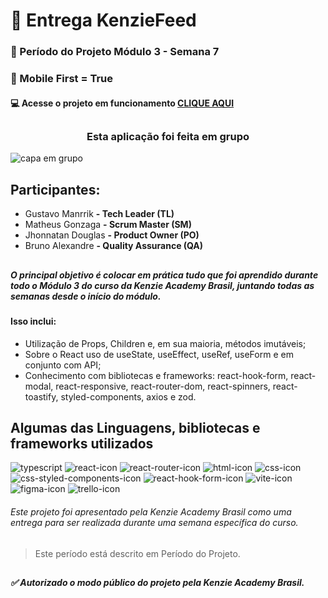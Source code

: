 # 🏁 Entrega KenzieFeed

### :date: Período do Projeto Módulo 3 - Semana 7
### :iphone: Mobile First = True
#### :computer: Acesse o projeto em funcionamento [CLIQUE AQUI](httpswww.aindaestaemdesenvolvimentooprojetofinaldakenziefeed.com.br) 

## 

<h3 align="center">
  Esta aplicação foi feita em grupo
</h3>

<div>
  <img src="https://i.ibb.co/qFdzrkY/tamanhos-de-imagem-de-midia-social-1024x512.png" alt="capa em grupo" />
</div>


## Participantes:

<ul>
  <li>Gustavo Manrrik <b>-  Tech Leader (TL)</b></li>
  <li>Matheus Gonzaga <b>-  Scrum Master (SM)</b></li>
  <li>Jhonnatan Douglas <b>-  Product Owner (PO)</b></li>
  <li>Bruno Alexandre <b>-  Quality Assurance (QA)</b></li>
</ul>

## 

##### O principal objetivo é colocar em prática tudo que foi aprendido durante todo o Módulo 3 do curso da Kenzie Academy Brasil, juntando todas as semanas desde o início do módulo.
#### Isso inclui:

<ul>
<li>Utilização de Props, Children e, em sua maioria, métodos imutáveis;</li>
<li>Sobre o React uso de useState, useEffect, useRef, useForm e em conjunto com API;</li>
<li>Conhecimento com bibliotecas e frameworks: react-hook-form, react-modal, react-responsive, react-router-dom, react-spinners, react-toastify, styled-components, axios e zod.</li>
</ul>

## Algumas das Linguagens, bibliotecas e frameworks utilizados

<div>
  <img src="https://img.shields.io/badge/TypeScript-007ACC?style=for-the-badge&logo=typescript&logoColor=white" alt="typescript">
  <img src="https://img.shields.io/badge/React-20232A?style=for-the-badge&logo=react&logoColor=61DAFB" alt="react-icon">
  <img src="https://img.shields.io/badge/React_Router-CA4245?style=for-the-badge&logo=react-router&logoColor=white" alt="react-router-icon">
  <img src="https://img.shields.io/badge/HTML5-E34F26?style=for-the-badge&logo=html5&logoColor=white" alt="html-icon">
  <img src="https://img.shields.io/badge/CSS3-1572B6?style=for-the-badge&logo=css3&logoColor=white" alt="css-icon">
  <img src="https://img.shields.io/badge/styled--components-DB7093?style=for-the-badge&logo=styled-components&logoColor=white" alt="css-styled-components-icon">
  <img src="https://img.shields.io/badge/React%20Hook%20Form-%23EC5990.svg?style=for-the-badge&logo=reacthookform&logoColor=white" alt="react-hook-form-icon">
  <img src="https://img.shields.io/badge/Vite-B73BFE?style=for-the-badge&logo=vite&logoColor=FFD62E" alt="vite-icon">
	<img src="https://img.shields.io/badge/Figma-F24E1E?style=for-the-badge&logo=figma&logoColor=white" alt="figma-icon">
	<img src="https://img.shields.io/badge/Trello-0052CC?style=for-the-badge&logo=trello&logoColor=white" alt="trello-icon">
</div>

###### Este projeto foi apresentado pela Kenzie Academy Brasil como uma entrega para ser realizada durante uma semana específica do curso.

> Este período está descrito em Período do Projeto.

##
##### :white_check_mark: Autorizado o modo público do projeto pela Kenzie Academy Brasil.
